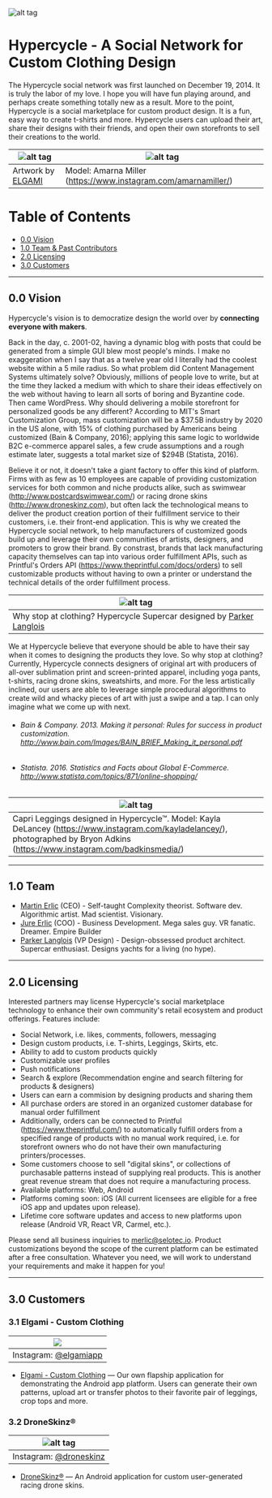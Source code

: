 ![alt tag](https://gallery.mailchimp.com/d793ae062926c63262e96e99c/images/4367f220-3a28-4ad4-9e9b-f7055f4ed9cd.png)

# Hypercycle - A Social Network for Custom Clothing Design
The Hypercycle social network was first launched on December 19, 2014. It is truly the labor of my love. I hope you will have fun playing around, and perhaps create something totally new as a result. More to the point, Hypercycle is a social marketplace for custom product design. It is a fun, easy way to create t-shirts and more. Hypercycle users can upload their art, share their designs with their friends, and open their own storefronts to sell their creations to the world.

| ![alt tag](https://github.com/SeloSlav/hypercycle/blob/master/0_-UdxBgUfZaJO7BVm.jpg) | ![alt tag](https://github.com/SeloSlav/hypercycle/blob/master/0_zXyym8mB3cx2Xmzs.jpg) |
|-----------------------------------------------------------------------------|-----------------------------------------------------------------------------|
| Artwork by <a href="https://play.google.com/store/apps/details?id=com.elgami.customizer&hl=en_CA">ELGAMI</a> | Model: Amarna Miller (https://www.instagram.com/amarnamiller/) |

# Table of Contents  
* [0.0 Vision](#vision)
* [1.0 Team & Past Contributors](#team)
* [2.0 Licensing](#licensing)
* [3.0 Customers](#customers)

<hr>

<a name="vision"></a>
## 0.0 Vision

Hypercycle's vision is to democratize design the world over by **connecting everyone with makers**.

Back in the day, c. 2001-02, having a dynamic blog with posts that could be generated from a simple GUI blew most people's minds. I make no exaggeration when I say that as a twelve year old I literally had the coolest website within a 5 mile radius. So what problem did Content Management Systems ultimately solve? Obviously, millions of people love to write, but at the time they lacked a medium with which to share their ideas effectively on the web without having to learn all sorts of boring and Byzantine code. Then came WordPress. Why should delivering a mobile storefront for personalized goods be any different? According to MIT's Smart Customization Group, mass customization will be a $37.5B industry by 2020 in the US alone, with 15% of clothing purchased by Americans being customized (Bain & Company, 2016); applying this same logic to worldwide B2C e-commerce apparel sales, a few crude assumptions and a rough estimate later, suggests a total market size of $294B (Statista, 2016).

Believe it or not, it doesn't take a giant factory to offer this kind of platform. Firms with as few as 10 employees are capable of providing customization services for both common and niche products alike, such as swimwear (http://www.postcardswimwear.com/) or racing drone skins (http://www.droneskinz.com), but often lack the technological means to deliver the product creation portion of their fulfillment service to their customers, i.e. their front-end application. This is why we created the Hypercycle social network, to help manufacturers of customized goods build up and leverage their own communities of artists, designers, and promoters to grow their brand. By constrast, brands that lack manufacturing capacity themselves can tap into various order fulfillment APIs, such as Printful's Orders API (https://www.theprintful.com/docs/orders) to sell customizable products without having to own a printer or understand the technical details of the order fulfillment process.

| ![alt tag](http://www.elgami.com/images/hypercycle-car.jpg) |
|-----------------------------------------------------------------------------|
| Why stop at clothing? Hypercycle Supercar designed by <a href="http://www.parkerlanglois.net/">Parker Langlois</a> |

We at Hypercycle believe that everyone should be able to have their say when it comes to designing the products they love. So why stop at clothing? Currently, Hypercycle connects designers of original art with producers of all-over sublimation print and screen-printed apparel, including yoga pants, t-shirts, racing drone skins, sweatshirts, and more. For the less artistically inclined, our users are able to leverage simple procedural algorithms to create wild and whacky pieces of art with just a swipe and a tap. I can only imagine what we come up with next.

* ###### Bain & Company. 2013. Making it personal: Rules for success in product customization. http://www.bain.com/Images/BAIN_BRIEF_Making_it_personal.pdf

* ###### Statista. 2016. Statistics and Facts about Global E-Commerce. http://www.statista.com/topics/871/online-shopping/

| ![alt tag](https://github.com/SeloSlav/hypercycle/blob/master/1_-0rXPSR6nxLYFYEE5bkaug.png) |
|-----------------------------------------------------------------------------|
| Capri Leggings designed in Hypercycle™. Model: Kayla DeLancey (https://www.instagram.com/kayladelancey/), photographed by Bryon Adkins (https://www.instagram.com/badkinsmedia/) |

<hr>

<a name="team"></a>
## 1.0 Team
* <a href="https://www.github.com/seloslav">Martin Erlic</a> (CEO) - Self-taught Complexity theorist. Software dev. Algorithmic artist. Mad scientist. Visionary.
* <a href="https://www.linkedin.com/in/jureerlic">Jure Erlic</a> (COO) - Business Development. Mega sales guy. VR fanatic. Dreamer. Empire Builder
* <a href="http://www.parkerlanglois.net/">Parker Langlois</a> (VP Design) - Design-obssessed product architect. Supercar enthusiast. Designs yachts for a living (no hype).

<hr>

<a name="licensing"></a>
## 2.0 Licensing

Interested partners may license Hypercycle's social marketplace technology to enhance their own community's retail ecosystem and product offerings. Features include:

* Social Network, i.e. likes, comments, followers, messaging
* Design custom products, i.e. T-shirts, Leggings, Skirts, etc.
* Ability to add to custom products quickly
* Customizable user profiles
* Push notifications
* Search & explore (Recommendation engine and search filtering for products & designers)
* Users can earn a commision by designing products and sharing them
* All purchase orders are stored in an organized customer database for manual order fulfillment
* Additionally, orders can be connected to Printful (https://www.theprintful.com/) to automatically fulfill orders from a specified range of products with no manual work required, i.e. for storefront owners who do not have their own manufacturing printers/processes.
* Some customers choose to sell "digital skins", or collections of purchasable patterns instead of supplying real products. This is another great revenue stream that does not require a manufacturing process.
* Available platforms: Web, Android
* Platforms coming soon: iOS (All current licensees are eligible for a free iOS app and updates upon release).
* Lifetime core software updates and access to new platforms upon release (Android VR, React VR, Carmel, etc.).

Please send all business inquiries to <a href="mailto:merlic@selotec.io">merlic@selotec.io</a>. Product customizations beyond the scope of the current platform can be estimated after a free consultation. Whatever you need, we will work to understand your requirements and make it happen for you!

<hr>

<a name="customers"></a>
## 3.0 Customers

### 3.1 Elgami - Custom Clothing

| <img src="https://github.com/SeloSlav/hypercycle/blob/master/images.jpg"> |
|-----------------------------------------------------------------------------|
| Instagram: <a href="https://play.google.com/store/apps/details?id=com.elgami.customizer&hl=en_CA">@elgamiapp</a> |

* <a href="https://play.google.com/store/apps/details?id=com.elgami.customizer&hl=en">Elgami - Custom Clothing</a> — Our own flapship application for demonstrating the Android app platform. Users can generate their own patterns, upload art or transfer photos to their favorite pair of leggings, crop tops and more.

### 3.2 DroneSkinz®

| ![alt tag](https://github.com/SeloSlav/hypercycle/blob/master/droneskinz.jpg) |
|-----------------------------------------------------------------------------|
| Instagram: <a href="https://www.instagram.com/droneskinz">@droneskinz</a> |

* <a href="https://play.google.com/store/apps/details?id=com.hypercycle.droneskinner&hl=am">DroneSkinz®</a> — An Android application for custom user-generated racing drone skins.
